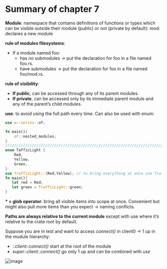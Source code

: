 # Summary of chapter 7
**Module**: namespace that contains definitions of functions or types which can be visible outside their module (public) or not (private by default): mod: declares a new module 

**rule of modules filesystems**:
-	If a module named foo:
    - has no submodules -> put the declaration for foo in a file named foo.rs.
    - have submodules    -> put the declaration for foo in a file named foo/mod.rs.

**rule of visibility**: 
-	**If public**, can be accessed through any of its parent modules.
-	**If private**, can be accessed only by its immediate parent module and any of the parent’s child modules.

**use**: to avoid using the full path every time. Can also be used with enum:
```rust
use a::series::of;

fn main(){
    of::nested_modules;
}
///////////////////////////////////////////////////////////////////////
enum TafficLight {
    Red,
    Yellow,
    Green,
}
use TrafficLight::{Red,Yellow}; // to bring everything at once use TrafficLight::*
fn main(){
   let red = Red;
   let green = TrafficLight::green;
}
```

**\* = glob operator**: bring all visible items into scope at once. Convenient but might also pull more items than you expect -> naming conflicts.

**Paths are always relative to the current module** except with use where it’s relative to the crate root by default.

Suppose you are in test and want to access _connect()_ in client0 -> 1 up in the module hierarchy:
- _::client::connect()_ start at the root of the module
- _super::client:.connect()_ go only 1 up and can be combined with _use_

![image](https://user-images.githubusercontent.com/61462365/226268113-1383f420-15ed-4207-8bad-431296ae3cee.png)

